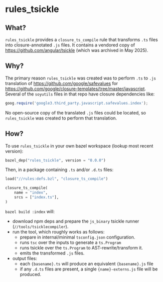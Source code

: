 # rules_tsickle

## What?

`rules_tsickle` provides a `closure_ts_compile` rule that transforms `.ts` files
into closure-annotated `.js` files.  It contains a vendored copy of
<https://github.com/angular/tsickle> (which was archived in May 2025).

## Why?

The primary reason `rules_tsickle` was created was to perform `.ts` to `.js`
translation of <https://github.com/google/safevalues> for
<https://github.com/google/closure-templates/tree/master/javascript>.  Several
of the `soyutils` files in that repo have closure dependencies like:

```js
goog.require('google3.third_party.javascript.safevalues.index');
```

No open-source copy of the translated `.js` files could be located, so
`rules_tsickle` was created to perform that translation.

## How?

To use `rules_tsickle` in your own bazel workspace (lookup most recent version):

```py
bazel_dep("rules_tsickle", version = "0.0.0")
```

Then, in a package containing `.ts` and/or `.d.ts` files:

```py
load("//rules:defs.bzl", "closure_ts_compile")

closure_ts_compile(
    name = "index",
    srcs = ["index.ts"],
)
```

`bazel build :index` will:

- download npm deps and prepare the `js_binary` tsickle runner
  (`//tools/tsicklecompiler`).
- run the tool, which roughly works as follows:
  - prepare in internal/minimal `tsconfig.json` configuration.
  - runs `tsc` over the inputs to generate a `ts.Program`
  - runs tsickle over the `ts.Program` to AST-rewrite/transform it.
  - emits the transformed `.js` files.
- output files:
  - each `{basename}.ts` will produce an equivalent `{basename}.js` file
  - if any `.d.ts` files are present, a single `{name}-externs.js` file will be
    produced.
